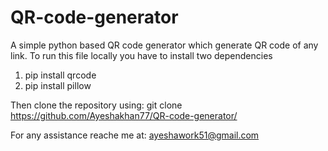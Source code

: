 # QR-code-generator

A simple python based QR code generator which generate QR code of any link.
To run this file locally you have to install two dependencies

1. pip install qrcode
2. pip install pillow

Then clone the repository using:
git clone https://github.com/Ayeshakhan77/QR-code-generator/

For any assistance reache me at:
ayeshawork51@gmail.com
